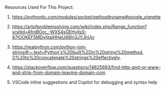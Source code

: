 Resources Used For This Project: 

1. https://pythontic.com/modules/socket/gethostbyname#google_vignette

2. https://artofproblemsolving.com/wiki/index.php/Range_function?srsltid=AfmBOor_-WXS4sGEHylIsS-87jOOKEF5MDyIjtaIHHeU49ln3JYJhUjv

3. https://realpython.com/python-join-string/#:~:text=Python's%20built%2Din%20string%20method,()%20to%20concatenate%20strings%20effectively.

4. https://stackoverflow.com/questions/14625693/find-http-and-or-www-and-strip-from-domain-leaving-domain-com

5. VSCode inline suggestions and Copilot for debugging and syntax help
